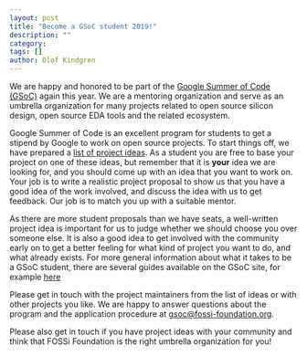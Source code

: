 ```yaml
---
layout: post
title: "Become a GSoC student 2019!"
description: ""
category:
tags: []
author: Olof Kindgren
---
```


We are happy and honored to be part of the
[Google Summer of Code (GSoC)](https://summerofcode.withgoogle.com/)
again this year. We are a mentoring organization and serve as an
umbrella organization for many projects related to open source silicon
design, open source EDA tools and the related ecosystem.

Google Summer of Code is an excellent program for students to get a
stipend by Google to work on open source projects. To start things
off, we have prepared a
[list of project ideas](/gsoc19-ideas.html). As a student you are free
to base your project on one of these ideas, but remember that it is
**your** idea we are looking for, and you should come up with an idea
that you want to work on. Your job is to write a realistic project
proposal to show us that you have a good idea of the work involved,
and discuss the idea with us to get feedback. Our job is to match you
up with a suitable mentor.

As there are more student proposals than we have seats, a well-written
project idea is important for us to judge whether we should choose you
over someone else. It is also a good idea to get involved with the
community early on to get a better feeling for what kind of project
you want to do, and what already exists. For more general information
about what it takes to be a GSoC student, there are several guides
available on the GSoC site, for example
[here](https://developers.google.com/open-source/gsoc/resources/manual)

Please get in touch with the project maintainers from the list of
ideas or with other projects you like. We are happy to answer
questions about the program and the application procedure at
[gsoc@fossi-foundation.org](mailto:gsoc@fossi-foundation.org).

Please also get in touch if you have project ideas with your community
and think that FOSSi Foundation is the right umbrella organization for
you!
